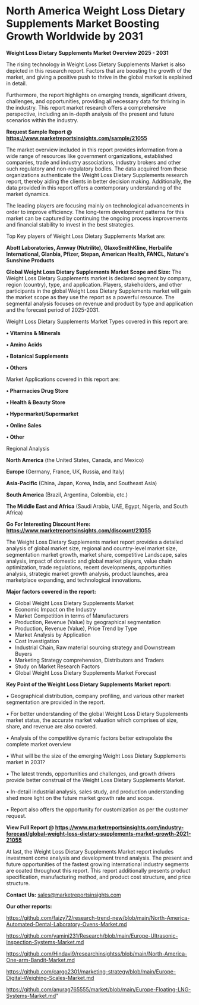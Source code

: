 # North America Weight Loss Dietary Supplements Market Boosting Growth Worldwide by 2031

<Strong> Weight Loss Dietary Supplements Market Overview 2025 - 2031</strong>

The rising technology in Weight Loss Dietary Supplements Market is also depicted in this research report. Factors that are boosting the growth of the market, and giving a positive push to thrive in the global market is explained in detail.

Furthermore, the report highlights on emerging trends, significant drivers, challenges, and opportunities, providing all necessary data for thriving in the industry. This report market research offers a comprehensive perspective, including an in-depth analysis of the present and future scenarios within the industry.

<strong>Request Sample Report @ <a href=https://www.marketreportsinsights.com/sample/21055>https://www.marketreportsinsights.com/sample/21055</a></strong>

The market overview included in this report provides information from a wide range of resources like government organizations, established companies, trade and industry associations, industry brokers and other such regulatory and non-regulatory bodies. The data acquired from these organizations authenticate the Weight Loss Dietary Supplements research report, thereby aiding the clients in better decision making. Additionally, the data provided in this report offers a contemporary understanding of the market dynamics.

The leading players are focusing mainly on technological advancements in order to improve efficiency. The long-term development patterns for this market can be captured by continuing the ongoing process improvements and financial stability to invest in the best strategies.

Top Key players of Weight Loss Dietary Supplements Market are:

<strong>Abott Laboratories, Amway (Nutrilite), GlaxoSmithKline, Herbalife International, Glanbia, Pfizer, Stepan, American Health, FANCL, Nature's Sunshine Products</strong>

<strong><b>Global Weight Loss Dietary Supplements Market Scope and Size:</b></strong>
The Weight Loss Dietary Supplements market is declared segment by company, region (country), type, and application. Players, stakeholders, and other participants in the global Weight Loss Dietary Supplements market will gain the market scope as they use the report as a powerful resource. The segmental analysis focuses on revenue and product by type and application and the forecast period of 2025-2031.

Weight Loss Dietary Supplements Market Types covered in this report are:

<strong>• Vitamins & Minerals

• Amino Acids

• Botanical Supplements

• Others</strong>

Market Applications covered in this report are:

<strong>• Pharmacies Drug Store

• Health & Beauty Store

• Hypermarket/Supermarket

• Online Sales

• Other</strong> 

Regional Analysis

<strong>North America</strong> (the United States, Canada, and Mexico)

<strong>Europe</strong> (Germany, France, UK, Russia, and Italy)

<strong>Asia-Pacific</strong> (China, Japan, Korea, India, and Southeast Asia)

<strong>South America</strong> (Brazil, Argentina, Colombia, etc.)

<strong>The Middle East and Africa</strong> (Saudi Arabia, UAE, Egypt, Nigeria, and South Africa)

<strong>Go For Interesting Discount Here: <a href=https://www.marketreportsinsights.com/discount/21055>https://www.marketreportsinsights.com/discount/21055</a></strong>

The Weight Loss Dietary Supplements market report provides a detailed analysis of global market size, regional and country-level market size, segmentation market growth, market share, competitive Landscape, sales analysis, impact of domestic and global market players, value chain optimization, trade regulations, recent developments, opportunities analysis, strategic market growth analysis, product launches, area marketplace expanding, and technological innovations.

<strong><b>Major factors covered in the report:</b></strong>
<ul>
  <li>Global Weight Loss Dietary Supplements Market </li>
  <li>Economic Impact on the Industry</li>
  <li>Market Competition in terms of Manufacturers</li>
  <li>Production, Revenue (Value) by geographical segmentation</li>
  <li>Production, Revenue (Value), Price Trend by Type</li>
  <li>Market Analysis by Application</li>
  <li>Cost Investigation</li>
  <li>Industrial Chain, Raw material sourcing strategy and Downstream Buyers</li>
  <li>Marketing Strategy comprehension, Distributors and Traders</li>
  <li>Study on Market Research Factors</li>
  <li>Global Weight Loss Dietary Supplements Market Forecast</li>
</ul>

<strong><b>Key Point of the Weight Loss Dietary Supplements Market report:</b></strong>

• Geographical distribution, company profiling, and various other market segmentation are provided in the report.

• For better understanding of the global Weight Loss Dietary Supplements market status, the accurate market valuation which comprises of size, share, and revenue are also covered.

• Analysis of the competitive dynamic factors better extrapolate the complete market overview

• What will be the size of the emerging Weight Loss Dietary Supplements market in 2031?

• The latest trends, opportunities and challenges, and growth drivers provide better construal of the Weight Loss Dietary Supplements Market.

• In-detail industrial analysis, sales study, and production understanding shed more light on the future market growth rate and scope.

• Report also offers the opportunity for customization as per the customer request.

<strong><b>View Full Report @ <a href=https://www.marketreportsinsights.com/industry-forecast/global-weight-loss-dietary-supplements-market-growth-2021-21055>https://www.marketreportsinsights.com/industry-forecast/global-weight-loss-dietary-supplements-market-growth-2021-21055</a></b></strong>


At last, the Weight Loss Dietary Supplements Market report includes investment come analysis and development trend analysis. The present and future opportunities of the fastest growing international industry segments are coated throughout this report. This report additionally presents product specification, manufacturing method, and product cost structure, and price structure.

<strong>Contact Us:</strong>
sales@marketreportsinsights.com

<strong>Our other reports:</strong>

<a href=https://github.com/faizy72/research-trend-new/blob/main/North-America-Automated-Dental-Laboratory-Ovens-Market.md>https://github.com/faizy72/research-trend-new/blob/main/North-America-Automated-Dental-Laboratory-Ovens-Market.md</a>

<a href=https://github.com/yamini231/Research/blob/main/Europe-Ultrasonic-Inspection-Systems-Market.md>https://github.com/yamini231/Research/blob/main/Europe-Ultrasonic-Inspection-Systems-Market.md</a>

<a href=https://github.com/Hindavi9/researchinsightss/blob/main/North-America-One-arm-Bandit-Market.md>https://github.com/Hindavi9/researchinsightss/blob/main/North-America-One-arm-Bandit-Market.md</a>

<a href=https://github.com/cargo2301/marketing-strategy/blob/main/Europe-Digital-Weighing-Scales-Market.md>https://github.com/cargo2301/marketing-strategy/blob/main/Europe-Digital-Weighing-Scales-Market.md</a>

<a href=https://github.com/anurag765555/market/blob/main/Europe-Floating-LNG-Systems-Market.md>https://github.com/anurag765555/market/blob/main/Europe-Floating-LNG-Systems-Market.md</a>"
